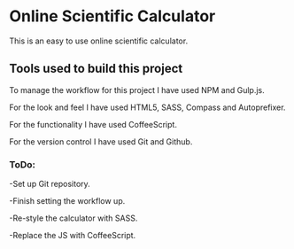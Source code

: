 # Online Scientific Calculator

This is an easy to use online scientific calculator.

## Tools used to build this project

To manage the workflow for this project I have used NPM and Gulp.js.

For the look and feel I have used HTML5, SASS, Compass and Autoprefixer.

For the functionality I have used CoffeeScript.

For the version control I have used Git and Github.



### ToDo:

-Set up Git repository.

-Finish setting the workflow up.

-Re-style the calculator with SASS.

-Replace the JS with CoffeeScript.